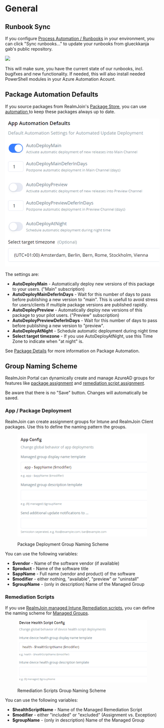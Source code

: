# General

## Runbook Sync

If you configure [Process Automation / Runbooks](../runbooks/) in your environment, you can click "Sync runbooks..." to update your runbooks from glueckkanja gab's public repository.

![](<../.gitbook/assets/image (13) (1) (1).png>)

This will make sure, you have the current state of our runbooks, incl. bugifxes and new functionality. If needed, this will also install needed PowerShell modules in your Azure Automation Acount.

## Package Automation Defaults

If you source packages from RealmJoin's [Package Store](../AppManagement/package-store/), you can use [automation ](../AppManagement/package-management/package-details.md#automation)to keep these packages always up to date.

![Automation defaults for a package](<../.gitbook/assets/image (3) (2) (1).png>)

The settings are:

* **AutoDeployMain** - Automatically deploy new versions of this package to your users. ("Main" subscription)
* **AutoDeployMainDeferInDays** - Wait for this number of days to pass before publishing a new version to "main". This is usefull to avoid stress for users/clients if multiple package versions are published rapidly.
* **AutoDeployPreview** - Automatically deploy new versions of this package to your pilot users. ("Preview" subscription)
* **AutoDeployPreviewDeferInDays** - Wait for this number of days to pass before publishing a new version to "preview".
* **AutoDeployAtNight** - Schedule automatic deployment during night time
* **Select target timezone** - If you use AutoDeployAtNight, use this Time Zone to indicate when "at night" is.

See [Package Details](../AppManagement/package-management/package-details.md#automation) for more information on Package Automation.

## Group Naming Scheme

RealmJoin Portal can dynamically create and manage AzureAD groups for features like [package assignment](../AppManagement/package-management/package-details.md#assignments) and [remediation script assignment](../user-group-device-management/remediation-scripts.md#assignment).

Be aware that there is no "Save" button. Changes will automatically be saved.

### App / Package Deployment

RealmJoin can create assignment groups for Intune and RealmJoin Client packages. Use this to define the naming pattern the groups.

<figure><img src="../.gitbook/assets/image (4).png" alt=""><figcaption><p>Package Deployment Group Naming Scheme</p></figcaption></figure>

You can use the following variables:

* **$vendor** - Name of the software vendor (if available)
* **$product** - Name of the software title
* **$appName** - Full name (vendor and product) of the software
* **$modifier** - either nothing, "available", "preview" or "uninstall"&#x20;
* **$groupName** - (only in description) Name of the Managed Group

### Remediation Scripts

If you use [RealmJoin managed Intune Remediation scripts](../user-group-device-management/remediation-scripts.md#managed-scripts), you can define the naming scheme for [Managed Groups](../user-group-device-management/remediation-scripts.md#managed-groups).

<figure><img src="../.gitbook/assets/image (3) (5).png" alt=""><figcaption><p>Remediation Scripts Group Naming Scheme</p></figcaption></figure>

You can use the following variables:

* **$healthScriptName** - Name of the Managed Remediation Script
* **$modifier** - either "included" or "excluded" (Assignment vs. Exception)
* **$groupName** - (only in description) Name of the Managed Group
